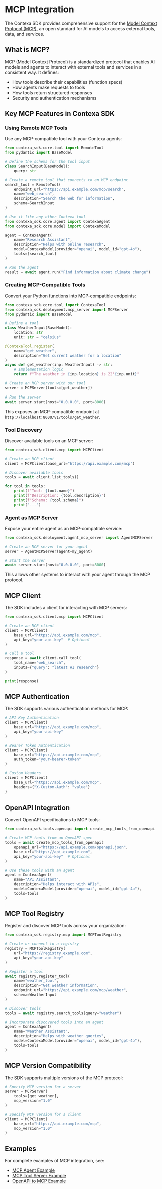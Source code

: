 # MCP Integration

The Contexa SDK provides comprehensive support for the [Model Context Protocol (MCP)](https://github.com/mctlab/model-context-protocol), an open standard for AI models to access external tools, data, and services.

## What is MCP?

MCP (Model Context Protocol) is a standardized protocol that enables AI models and agents to interact with external tools and services in a consistent way. It defines:

- How tools describe their capabilities (function specs)
- How agents make requests to tools
- How tools return structured responses
- Security and authentication mechanisms

## Key MCP Features in Contexa SDK

### Using Remote MCP Tools

Use any MCP-compatible tool with your Contexa agents:

```python
from contexa_sdk.core.tool import RemoteTool
from pydantic import BaseModel

# Define the schema for the tool input
class SearchInput(BaseModel):
    query: str

# Create a remote tool that connects to an MCP endpoint
search_tool = RemoteTool(
    endpoint_url="https://api.example.com/mcp/search",
    name="web_search",
    description="Search the web for information",
    schema=SearchInput
)

# Use it like any other Contexa tool
from contexa_sdk.core.agent import ContexaAgent
from contexa_sdk.core.model import ContexaModel

agent = ContexaAgent(
    name="Research Assistant",
    description="Helps with online research",
    model=ContexaModel(provider="openai", model_id="gpt-4o"),
    tools=[search_tool]
)

# Run the agent
result = await agent.run("Find information about climate change")
```

### Creating MCP-Compatible Tools

Convert your Python functions into MCP-compatible endpoints:

```python
from contexa_sdk.core.tool import ContexaTool
from contexa_sdk.deployment.mcp_server import MCPServer
from pydantic import BaseModel

# Define a tool
class WeatherInput(BaseModel):
    location: str
    unit: str = "celsius"

@ContexaTool.register(
    name="get_weather",
    description="Get current weather for a location"
)
async def get_weather(inp: WeatherInput) -> str:
    # Implementation logic
    return f"The weather in {inp.location} is 22°{inp.unit}"

# Create an MCP server with our tool
server = MCPServer(tools=[get_weather])

# Run the server
await server.start(host="0.0.0.0", port=8000)
```

This exposes an MCP-compatible endpoint at `http://localhost:8000/v1/tools/get_weather`.

### Tool Discovery

Discover available tools on an MCP server:

```python
from contexa_sdk.client.mcp import MCPClient

# Create an MCP client
client = MCPClient(base_url="https://api.example.com/mcp")

# Discover available tools
tools = await client.list_tools()

for tool in tools:
    print(f"Tool: {tool.name}")
    print(f"Description: {tool.description}")
    print(f"Schema: {tool.schema}")
    print("---")
```

### Agent as MCP Server

Expose your entire agent as an MCP-compatible service:

```python
from contexa_sdk.deployment.agent_mcp_server import AgentMCPServer

# Create an MCP server for your agent
server = AgentMCPServer(agent=my_agent)

# Start the server
await server.start(host="0.0.0.0", port=8000)
```

This allows other systems to interact with your agent through the MCP protocol.

## MCP Client

The SDK includes a client for interacting with MCP servers:

```python
from contexa_sdk.client.mcp import MCPClient

# Create an MCP client
client = MCPClient(
    base_url="https://api.example.com/mcp",
    api_key="your-api-key"  # Optional
)

# Call a tool
response = await client.call_tool(
    tool_name="web_search",
    inputs={"query": "latest AI research"}
)

print(response)
```

## MCP Authentication

The SDK supports various authentication methods for MCP:

```python
# API Key Authentication
client = MCPClient(
    base_url="https://api.example.com/mcp",
    api_key="your-api-key"
)

# Bearer Token Authentication
client = MCPClient(
    base_url="https://api.example.com/mcp",
    auth_token="your-bearer-token"
)

# Custom Headers
client = MCPClient(
    base_url="https://api.example.com/mcp",
    headers={"X-Custom-Auth": "value"}
)
```

## OpenAPI Integration

Convert OpenAPI specifications to MCP tools:

```python
from contexa_sdk.tools.openapi import create_mcp_tools_from_openapi

# Create MCP tools from an OpenAPI spec
tools = await create_mcp_tools_from_openapi(
    openapi_url="https://api.example.com/openapi.json",
    base_url="https://api.example.com",
    api_key="your-api-key"  # Optional
)

# Use these tools with an agent
agent = ContexaAgent(
    name="API Assistant",
    description="Helps interact with APIs",
    model=ContexaModel(provider="openai", model_id="gpt-4o"),
    tools=tools
)
```

## MCP Tool Registry

Register and discover MCP tools across your organization:

```python
from contexa_sdk.registry.mcp import MCPToolRegistry

# Create or connect to a registry
registry = MCPToolRegistry(
    url="https://registry.example.com",
    api_key="your-api-key"
)

# Register a tool
await registry.register_tool(
    name="weather_tool",
    description="Get weather information",
    endpoint_url="https://api.example.com/mcp/weather",
    schema=WeatherInput
)

# Discover tools
tools = await registry.search_tools(query="weather")

# Incorporate discovered tools into an agent
agent = ContexaAgent(
    name="Weather Assistant",
    description="Helps with weather queries",
    model=ContexaModel(provider="openai", model_id="gpt-4o"),
    tools=tools
)
```

## MCP Version Compatibility

The SDK supports multiple versions of the MCP protocol:

```python
# Specify MCP version for a server
server = MCPServer(
    tools=[get_weather],
    mcp_version="1.0"
)

# Specify MCP version for a client
client = MCPClient(
    base_url="https://api.example.com/mcp",
    mcp_version="1.0"
)
```

## Examples

For complete examples of MCP integration, see:
- [MCP Agent Example](examples/mcp_agent_example.py)
- [MCP Tool Server Example](examples/mcp_tool_server_example.py)
- [OpenAPI to MCP Example](examples/openapi_to_mcp_example.py) 